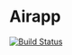 # Airapp

[![Build Status](https://travis-ci.org/lisperow/airapp.svg?branch=master)](https://travis-ci.org/lisperow/airapp)